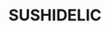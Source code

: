 ---
layout: place
title: "SUSHIDELIC"
permalink: /new-york/new-york/sushidelic.html
stateAbbr: NY
stateName: New York
cityName: New York
seo:
  name: "SUSHIDELIC"
  type: Restaurant
  links: https://www.sushidelic.net/
description: "Looking for sushi in New York, New York? Check out SUSHIDELIC for a delightful Japanese dining experience. Enjoy a variety of sushi and other dishes in a wel..."
place_id: ChIJTeF1b2JZwokRkm95zltOxog
photos:
  - name: >-
      places/ChIJTeF1b2JZwokRkm95zltOxog/photos/AeeoHcK1rng7dzLFUAkYeamyJIsgttBwwbiPk1pqogz7jlXciHL3qfy0ufZX0OhBVkCD_ik9NpMah1Q7GLjCLiTcwZIXzDcf8APilYvvV4gpBucQda1uQdxnr4v27pVNOUP4XgwmYnBuFvNklPbh_gt0ByvzCfw4GY0fWvxIM4QPSp8oUS0CvnnH54rUukjAciakzomVFh6gl_g-1JK-84cuGhu_vFhhRW_kkhLVSyU6Q6rb2HIRhApHxs1WE0dZIWaOdEyT6d_TysrUET1kDuxj9Npth8lgPtV0UFjLJ2hygXXmGw
    widthPx: 820
    heightPx: 547
    authorAttributions:
      - displayName: SUSHIDELIC
        uri: https://maps.google.com/maps/contrib/106057783711590365840
        photoUri: >-
          https://lh3.googleusercontent.com/a-/ALV-UjV_qDVTSyd-dQxa_Cg90d8Yy4BVtF0Ow20xTgS2GRoA50-4vzQ=s100-p-k-no-mo
    flagContentUri: >-
      https://www.google.com/local/imagery/report/?cb_client=maps_api_places.places_api&image_key=!1e10!2sAF1QipPAstzjA8XU6_cc7DZhQ06AjZDXSTABYc6fQs33&hl=en-US
    googleMapsUri: >-
      https://www.google.com/maps/place//data=!3m4!1e2!3m2!1sAF1QipPAstzjA8XU6_cc7DZhQ06AjZDXSTABYc6fQs33!2e10!4m2!3m1!1s0x89c259626f75e14d:0x88c64e5bce796f92
  - name: >-
      places/ChIJTeF1b2JZwokRkm95zltOxog/photos/AeeoHcKjl6tQQDCFLvTMYCw8dAsAC9_JO_VpQfDEObpIIvjX4AcpaUTg4Pjd4OBVVMXCJ-xqST4Ivfi_W7B0UrvIRqLGiPgDPZqfqdNfsE5oMXJh7XtEvpd3iF_aQV7PqNsqv6--MQRv86l8GLba846cSL-0eYdj7cy4Zx_X0d9h9PDa8VWlNCltscUaI13y8WFw5scqp4J3OXq29TWj5DkFYO1kW6SLONOwR32ZhQu9RfdSKP0Y52HNd27wEtySbPPEUOfoutavVMM9JfadPHH77MlF1nKQosQ4wD2cZ-PZm868_A
    widthPx: 1200
    heightPx: 1480
    authorAttributions:
      - displayName: SUSHIDELIC
        uri: https://maps.google.com/maps/contrib/106057783711590365840
        photoUri: >-
          https://lh3.googleusercontent.com/a-/ALV-UjV_qDVTSyd-dQxa_Cg90d8Yy4BVtF0Ow20xTgS2GRoA50-4vzQ=s100-p-k-no-mo
    flagContentUri: >-
      https://www.google.com/local/imagery/report/?cb_client=maps_api_places.places_api&image_key=!1e10!2sAF1QipNG033v7LkZ1HqkCRPJtMCJBlBHjC1iNh1e96gx&hl=en-US
    googleMapsUri: >-
      https://www.google.com/maps/place//data=!3m4!1e2!3m2!1sAF1QipNG033v7LkZ1HqkCRPJtMCJBlBHjC1iNh1e96gx!2e10!4m2!3m1!1s0x89c259626f75e14d:0x88c64e5bce796f92
  - name: >-
      places/ChIJTeF1b2JZwokRkm95zltOxog/photos/AeeoHcIIETRVMeWq9P9YpdUkzkjZLMsJhCoICXS2861Tb8c9HLQpFbPxq1JvpY9z08nUhaJRub-IoDebXFoRvo9s1fdAeHzWMke7dpLX-HZfZ4I8q84WcwNvB01yQ2NkpHEAYrBqpqGz1xzRmZpNHnIDbke9JdlvvDbYrCBmEFcAY2eFDaarwAC9JPggJ2maA0km6KW3gXqB6GQf0CnqFKjy7K-FjdTgjxaJ920WAH-Cli-fSAG7ib8eL7xYcbGB4hKvx6FBrqGc4EAHelmFR_8gKw2FtiHBH6g_jRLVGoJi6nvN4Q
    widthPx: 1432
    heightPx: 1150
    authorAttributions:
      - displayName: SUSHIDELIC
        uri: https://maps.google.com/maps/contrib/106057783711590365840
        photoUri: >-
          https://lh3.googleusercontent.com/a-/ALV-UjV_qDVTSyd-dQxa_Cg90d8Yy4BVtF0Ow20xTgS2GRoA50-4vzQ=s100-p-k-no-mo
    flagContentUri: >-
      https://www.google.com/local/imagery/report/?cb_client=maps_api_places.places_api&image_key=!1e10!2sAF1QipNydss2G3hZCIiQxOmv7goGZpBvnKicyxow9gyC&hl=en-US
    googleMapsUri: >-
      https://www.google.com/maps/place//data=!3m4!1e2!3m2!1sAF1QipNydss2G3hZCIiQxOmv7goGZpBvnKicyxow9gyC!2e10!4m2!3m1!1s0x89c259626f75e14d:0x88c64e5bce796f92
  - name: >-
      places/ChIJTeF1b2JZwokRkm95zltOxog/photos/AeeoHcKRc_XJZog5gChFlZuP836EmIRLvHCF7WeNhPabVK-trQ0QZYIVysIB54-_m7h8DtHhmT8LhuC6VJtjekTznSY4Aqre3Ga_CqyMOgj6zql48xro3qv5oXx2jpRtSJGpI00qt1egtcjg8GIw8SEK7e_DdMb0tVbHYWgINEecQG1ikB_9osGxZyAsVhaaPwy-RYx1LNS4MYtWsUUvo3TLovHIijl42u5kI63GdcCtkRB21tgQdtjUhhe1jb0AXuMwzP4cLTeWI0M7MEq8KlLYcx0IwZViCclVQ1k3g7uXvkWRoNRRwKg6Icnc0Mpqifx_r4VUpdw8uPlF6AbbW3ebgjSkxXIuuco5Zv3e-ckdGjbHd0SMxj5d53vr-Ge8XmiHYKJfteC4JggTlwvBQDyttL3m-6m37RWW8MDeBAC2HFGR5J01
    widthPx: 3600
    heightPx: 4800
    authorAttributions:
      - displayName: Judy Lee
        uri: https://maps.google.com/maps/contrib/113862186310153914073
        photoUri: >-
          https://lh3.googleusercontent.com/a-/ALV-UjUofMkmBr0QP22o827V9or324vCL6rYVw_e1CN6ypiy5sigAXj6=s100-p-k-no-mo
    flagContentUri: >-
      https://www.google.com/local/imagery/report/?cb_client=maps_api_places.places_api&image_key=!1e10!2sCIHM0ogKEICAgIDv-v_DhgE&hl=en-US
    googleMapsUri: >-
      https://www.google.com/maps/place//data=!3m4!1e2!3m2!1sCIHM0ogKEICAgIDv-v_DhgE!2e10!4m2!3m1!1s0x89c259626f75e14d:0x88c64e5bce796f92
  - name: >-
      places/ChIJTeF1b2JZwokRkm95zltOxog/photos/AeeoHcK1MI_QWles_Kox3hgnTXiQtTRvtQxqXQrHeWGYbUPEp0b9EWw36EdrVvz0wMVnbmbCjsymGQfVHF6ZCrOEmMyLZH1DjZowkAWe_MfxrJA7LG-1dHLYbTzFRxjWI5YVYM3uJA5kXXKM4fCgQMX7PR1P-VQk-m7I_p-RTggVhbnDIDAceO6TzwTiyVREOMzaZHtQa5lWgn-IiyUbnSOZhScwufktFZz9elkD5ptPphxEoGthLUdyZBiG3aikL5oGQG5aU7f_FmsIJq9tZ7W999NKHd0vggaXvjRxksZvXtQOD6sIi04uNUW6PkZHZzWMCPfD5Y3Y7k8mNPYxB4_lcJcbmygCZJijPqiAINK7kesjblyrGus0yDBJabrU-LS4xZVudaJ9xWXGwxGF8pwZ2nk1quZhKzTamaZjzTVU0buqBQ
    widthPx: 2384
    heightPx: 2900
    authorAttributions:
      - displayName: Michelle Lisa Celemencki
        uri: https://maps.google.com/maps/contrib/108636121994674907420
        photoUri: >-
          https://lh3.googleusercontent.com/a-/ALV-UjU8J0kRPe-araF5jllVhSMUZWyXWspGZ_BnaBA8JCgjnNfmkE2Z=s100-p-k-no-mo
    flagContentUri: >-
      https://www.google.com/local/imagery/report/?cb_client=maps_api_places.places_api&image_key=!1e10!2sCIHM0ogKEICAgIDLuf2hUQ&hl=en-US
    googleMapsUri: >-
      https://www.google.com/maps/place//data=!3m4!1e2!3m2!1sCIHM0ogKEICAgIDLuf2hUQ!2e10!4m2!3m1!1s0x89c259626f75e14d:0x88c64e5bce796f92
  - name: >-
      places/ChIJTeF1b2JZwokRkm95zltOxog/photos/AeeoHcLUbADCYzhBloM-7RpW-SFFk8ZNI4aEqQllV6Vz74BqduqwNEfAFFwfBXnBtJJVa6iBvmBXrzXVEyUq3G-sK-iHHsFiSS4POY8glQuG2yKwG9pQhAvcL-HVIH98rKffW18ocs_FZm8g-veR3ujmOpNk4xERFi6J785nEG4UjibuuSct5vspQ7oJ0a0OYmIxEDEpgwhtCK478dGZHkn82kcxohsoQNngJG9jbhzpt03NixTm8H4wMOQIORBvClZEiN9jF3cz6lkWt8aMjld7xBftou0w0cVBGQCzw0dn1zhek9Q45aR5fxiqI9EhPlULlaJ7T1jKCtiDV3whSojdpSSk1k4OZUU5ASxqu3rqEDZeIR0JJLHrALs7WojDRcmUCibAkElCQfZRmSVPNDdn-dMOD9BW8fKLAfmgdvFOkHzRLA
    widthPx: 4032
    heightPx: 3024
    authorAttributions:
      - displayName: Jared Guynes
        uri: https://maps.google.com/maps/contrib/117429325307353854103
        photoUri: >-
          https://lh3.googleusercontent.com/a-/ALV-UjUUy0FNBhtcAuK668C7FZXLnoB4qJH26yzOrORf9EcWROiGCSvgug=s100-p-k-no-mo
    flagContentUri: >-
      https://www.google.com/local/imagery/report/?cb_client=maps_api_places.places_api&image_key=!1e10!2sCIHM0ogKEICAgICDhZWNZA&hl=en-US
    googleMapsUri: >-
      https://www.google.com/maps/place//data=!3m4!1e2!3m2!1sCIHM0ogKEICAgICDhZWNZA!2e10!4m2!3m1!1s0x89c259626f75e14d:0x88c64e5bce796f92
  - name: >-
      places/ChIJTeF1b2JZwokRkm95zltOxog/photos/AeeoHcIbXxjoMYbyAVjEkrV06g6NwMTeE4eaKngbFhMVE_xQhejiy6qbhQUn8RPWKtqkRs-TCgbMrHg4HiTwTmfZGiAnNgkRlgLdkvCUj5K1eG6xnIWgztWyE___Cj5lgJhjTwYWppU4lyX_alUtE6AsUDOyWg-Bsk03QSbss3tgZeFkXeyDeSrxVxDUej6jSOVu-PCaVnUKAmD2AB1_Tsr6oPF4hxJg9ddfksaEJl13bqSg0uXsXTNJgfLTkDCsvKOFATeMHIFO4OfXxm4H-LQcTd3mAdNr7YPnyCx3tHZms_LeIPnSdc7qQ_vVl7xQFisHOHrtVeduXojwKjR63P9NiwN-8icB3qygNa-x29ThNlqC2c2_uVsrFYaArN4yEN4OV5BSZq_0kEdYpB5ykHrZfgh4GKXquT7vYmcmda2oNsppzPg
    widthPx: 4000
    heightPx: 3000
    authorAttributions:
      - displayName: Nicholas Trieu
        uri: https://maps.google.com/maps/contrib/114324861487870811904
        photoUri: >-
          https://lh3.googleusercontent.com/a-/ALV-UjWNkxT9lcRG7aH3ENSLM9jDHUiTlH8HJnVYImOYMuvoWRi3j1UtlQ=s100-p-k-no-mo
    flagContentUri: >-
      https://www.google.com/local/imagery/report/?cb_client=maps_api_places.places_api&image_key=!1e10!2sCIHM0ogKEICAgICrgavfvgE&hl=en-US
    googleMapsUri: >-
      https://www.google.com/maps/place//data=!3m4!1e2!3m2!1sCIHM0ogKEICAgICrgavfvgE!2e10!4m2!3m1!1s0x89c259626f75e14d:0x88c64e5bce796f92
  - name: >-
      places/ChIJTeF1b2JZwokRkm95zltOxog/photos/AeeoHcLkP0ffp4fZVtlg2snJrz7BPvndyfk9-DZvb3YBIPh8p9q2XmKULdaxKPVVOTM49WZVwuIO-8AkQ2l26GUrbi-43LXc_H8NnDJGs0nSN4wrKwXwr-YQPbYQnW00K9GkTrRi7vuhvpUhT8QL5Yy8zsiRgb3h3IIr8np8CnDqKUJT2AdoP4rIHUXSdHyO9auOts4Wo5ErfV0rHKkLOmatq_P-R1XU6ZDs1M55PEU7lMqo2pWPArhjA5XFW60Tyx6jqyHUknYkziU68fQjtG2GkKF3rbfgr8WO4WPUwnmvVpFkqXm-NR-_FD9juOH8Sf34KrsFDHwh0dWjdquMZR8eeRcXOXNy9ZBC_LgHUhSZOwweTW4AvZzKomvNLtTLIx-WiN6i45sIaxCakBGr6HBdJxHLYedt0e5Yvxjt7ZvQekLStw
    widthPx: 3024
    heightPx: 4032
    authorAttributions:
      - displayName: Properone
        uri: https://maps.google.com/maps/contrib/113527185571048118076
        photoUri: >-
          https://lh3.googleusercontent.com/a-/ALV-UjVl1hlkbgEpbHBQb7lyG8-nGR0l831gk87UJmckbimuVsilAJcFOw=s100-p-k-no-mo
    flagContentUri: >-
      https://www.google.com/local/imagery/report/?cb_client=maps_api_places.places_api&image_key=!1e10!2sCIHM0ogKEICAgIDD07TtAg&hl=en-US
    googleMapsUri: >-
      https://www.google.com/maps/place//data=!3m4!1e2!3m2!1sCIHM0ogKEICAgIDD07TtAg!2e10!4m2!3m1!1s0x89c259626f75e14d:0x88c64e5bce796f92
  - name: >-
      places/ChIJTeF1b2JZwokRkm95zltOxog/photos/AeeoHcLJZu7x_d6AG8DdceauY5Cm-K2Gm7uE4FSFX2B-O5DH4DzR6Udg-KrHvrKhVV-1cyO7HeWr28p41VggVxULAXTJOgriSfR0CKUCAGzve00-oAyTkdNISHKYiOSRRYHgb3YU0JaQU8IcjK-P_pdJ71l_S1JfOxylzfbby204MX22xHfXKHKscIPfm34mOSjbj8IHp8Xdn3LrhDi1TrXdu8NVnyTThxawGJ1uo2CQA0-vKAIiNifprXX02t3ZD1pPHB2oBXDlzf_MdJ8YnFrjt2Cmf-iYnwfdelGpwq6REVGVOF16LJzDyrWE_RSwtYMM22LD8AWsIltZAGmOaS5TZwvg1zcTc6zdu8lqngnICF6KkdUvigpGgHik6e8cFDB29bmV1pj3mQMBI_tsR6IzWL6YpHuazhxdPoWeOtFpGvxJZ4g
    widthPx: 3024
    heightPx: 4032
    authorAttributions:
      - displayName: Yann Lomo
        uri: https://maps.google.com/maps/contrib/112730553161339485412
        photoUri: >-
          https://lh3.googleusercontent.com/a/ACg8ocIGI5hnxEbeWB6eowHZN5th4nRHwLkc_Ow3xK9HtGRvDNA4Aw=s100-p-k-no-mo
    flagContentUri: >-
      https://www.google.com/local/imagery/report/?cb_client=maps_api_places.places_api&image_key=!1e10!2sCIHM0ogKEICAgIC97NfgzAE&hl=en-US
    googleMapsUri: >-
      https://www.google.com/maps/place//data=!3m4!1e2!3m2!1sCIHM0ogKEICAgIC97NfgzAE!2e10!4m2!3m1!1s0x89c259626f75e14d:0x88c64e5bce796f92
  - name: >-
      places/ChIJTeF1b2JZwokRkm95zltOxog/photos/AeeoHcI3ZmZEasXHuco7AmCYabh8QEs0pS08dnTKJGRi-7J6pb-vPc1f_vSWyPw6dTAuiwMcwe7bv0RkykCUz6H_XwYhNQlhrjB__bUYCiRpQoGmxe_XqveGiFYpPtzE_qW7zfbZ5Y7kMZAdNznRvAD7zlnxg92m3QV_RCBKiUh_F7dq0wXuqFdo1xxdWorz51yuo2nGReDT56c2tDQKBQEWoAtmW44EPUgtexpgikdtxZMd1ZRWRugKp818D23QH4Z_klZe6JJ95lkc6wnUYuU1MjBsJvYEK5yhQwxrW-VXEkooXHn-LLlYRQaeDVQMMLf1fYf6X2-0fSnuz1TU3LLi8WHsILjIX3Hd9OT6IZY62g1lvTZS-FVPcdSENZLF6XygRnukCgkJaBgN9yxFc57ixShlF1Hu7u94p3cAhlB8EFzupUa0
    widthPx: 4032
    heightPx: 3024
    authorAttributions:
      - displayName: Samuel Y
        uri: https://maps.google.com/maps/contrib/115006318981237542606
        photoUri: >-
          https://lh3.googleusercontent.com/a-/ALV-UjWVQsPTWf08BkYwg7VxWXcdrwcvK764E2nkfL3ygW9gtEcmhn_U=s100-p-k-no-mo
    flagContentUri: >-
      https://www.google.com/local/imagery/report/?cb_client=maps_api_places.places_api&image_key=!1e10!2sCIHM0ogKEICAgICPq86vpwE&hl=en-US
    googleMapsUri: >-
      https://www.google.com/maps/place//data=!3m4!1e2!3m2!1sCIHM0ogKEICAgICPq86vpwE!2e10!4m2!3m1!1s0x89c259626f75e14d:0x88c64e5bce796f92
address: 177 Lafayette St, New York, NY 10013, USA
street: 177 Lafayette St
city: New York
state: NY
zip: '10013'
country: USA
neighborhood: null
latitude: '40.720406'
longitude: '-73.998511'
accessibility_options:
  wheelchairAccessibleParking: false
  wheelchairAccessibleEntrance: true
  wheelchairAccessibleRestroom: true
  wheelchairAccessibleSeating: true
business_status: OPERATIONAL
name: SUSHIDELIC
google_maps_links:
  directionsUri: >-
    https://www.google.com/maps/dir//''/data=!4m7!4m6!1m1!4e2!1m2!1m1!1s0x89c259626f75e14d:0x88c64e5bce796f92!3e0
  placeUri: https://maps.google.com/?cid=9855650990759964562
  writeAReviewUri: >-
    https://www.google.com/maps/place//data=!4m3!3m2!1s0x89c259626f75e14d:0x88c64e5bce796f92!12e1
  reviewsUri: >-
    https://www.google.com/maps/place//data=!4m4!3m3!1s0x89c259626f75e14d:0x88c64e5bce796f92!9m1!1b1
  photosUri: >-
    https://www.google.com/maps/place//data=!4m3!3m2!1s0x89c259626f75e14d:0x88c64e5bce796f92!10e5
primary_type: Sushi Restaurant
opening_hours:
  regular: null
  current: null
secondary_opening_hours:
  regular:
    weekdayDescriptions: null
    type: null
  current:
    weekdayDescriptions: null
    type: null
phone: (646) 478-7099
price_level: null
price_range: $50 &ndash; $100
rating: '4.2'
rating_count: 167
website: https://www.sushidelic.net/
reviews:
  - name: >-
      places/ChIJTeF1b2JZwokRkm95zltOxog/reviews/ChdDSUhNMG9nS0VJQ0FnSUR2LXZfRDJnRRAB
    relativePublishTimeDescription: 3 months ago
    rating: 5
    text:
      text: >-
        I had lunch on a Saturday at SUSHIDELIC for my recent work trip, and it
        was definitely an experience to remember! The restaurant’s design was
        one of a kind. The fun, quirky theme and the attention to detail really
        stood out, especially the revolving artwork at the bar—such a cool touch
        that added to the vibe.


        Since I was their first customer that day, it wasn’t busy at first,
        which gave me plenty of time to soak in the ambiance. I ordered the
        lunch special Chirashi Parfait, and wow, the presentation was so
        creative! It was unlike anything I’ve seen before, and the flavors were
        just as great as the visuals.


        Things got a bit hectic when more customers started arriving. There was
        only one server managing the front desk and taking orders, so he got
        understandably busy. He was doing his best to keep up, but I had to wave
        him down a couple of times to get his attention.


        Pricing-wise, the meals were on the higher side for the portion size,
        but when you factor in the unique experience and the creativity, I felt
        it was worth it—especially when I was in the mood for something
        different.


        Overall, I’d recommend SUSHIDELIC for its fun atmosphere and inventive
        dishes. It’s the kind of place that’s perfect for those who enjoy a
        dining experience as much as the food itself.
      languageCode: en
    originalText:
      text: >-
        I had lunch on a Saturday at SUSHIDELIC for my recent work trip, and it
        was definitely an experience to remember! The restaurant’s design was
        one of a kind. The fun, quirky theme and the attention to detail really
        stood out, especially the revolving artwork at the bar—such a cool touch
        that added to the vibe.


        Since I was their first customer that day, it wasn’t busy at first,
        which gave me plenty of time to soak in the ambiance. I ordered the
        lunch special Chirashi Parfait, and wow, the presentation was so
        creative! It was unlike anything I’ve seen before, and the flavors were
        just as great as the visuals.


        Things got a bit hectic when more customers started arriving. There was
        only one server managing the front desk and taking orders, so he got
        understandably busy. He was doing his best to keep up, but I had to wave
        him down a couple of times to get his attention.


        Pricing-wise, the meals were on the higher side for the portion size,
        but when you factor in the unique experience and the creativity, I felt
        it was worth it—especially when I was in the mood for something
        different.


        Overall, I’d recommend SUSHIDELIC for its fun atmosphere and inventive
        dishes. It’s the kind of place that’s perfect for those who enjoy a
        dining experience as much as the food itself.
      languageCode: en
    authorAttribution:
      displayName: Judy Lee
      uri: https://www.google.com/maps/contrib/113862186310153914073/reviews
      photoUri: >-
        https://lh3.googleusercontent.com/a-/ALV-UjUofMkmBr0QP22o827V9or324vCL6rYVw_e1CN6ypiy5sigAXj6=s128-c0x00000000-cc-rp-mo-ba2
    publishTime: '2024-12-19T23:28:09.073577Z'
    flagContentUri: >-
      https://www.google.com/local/review/rap/report?postId=ChdDSUhNMG9nS0VJQ0FnSUR2LXZfRDJnRRAB&d=17924085&t=1
    googleMapsUri: >-
      https://www.google.com/maps/reviews/data=!4m6!14m5!1m4!2m3!1sChdDSUhNMG9nS0VJQ0FnSUR2LXZfRDJnRRAB!2m1!1s0x89c259626f75e14d:0x88c64e5bce796f92
  - name: >-
      places/ChIJTeF1b2JZwokRkm95zltOxog/reviews/ChdDSUhNMG9nS0VJQ0FnSURmMUxXTjhBRRAB
    relativePublishTimeDescription: 3 months ago
    rating: 2
    text:
      text: >-
        Very very cool atmosphere, very very sweet waitress, very very terrible
        food. I say this with all kindness but the food bordered on inedible. We
        are people who do not leave an empty plate out of guilt. We could not
        bring ourselves to finish several dishes on the tasting menu. It
        absolutely sacrificed taste for cute aesthetic. Cocktails were ok - just
        treat it like a bar and enjoy the vibes.
      languageCode: en
    originalText:
      text: >-
        Very very cool atmosphere, very very sweet waitress, very very terrible
        food. I say this with all kindness but the food bordered on inedible. We
        are people who do not leave an empty plate out of guilt. We could not
        bring ourselves to finish several dishes on the tasting menu. It
        absolutely sacrificed taste for cute aesthetic. Cocktails were ok - just
        treat it like a bar and enjoy the vibes.
      languageCode: en
    authorAttribution:
      displayName: Kale Y.
      uri: https://www.google.com/maps/contrib/113142024159550503252/reviews
      photoUri: >-
        https://lh3.googleusercontent.com/a-/ALV-UjXbKF4Dt4wwEJOB9rGEIHASrIPP3lzBVmfgsdVf_zA1GxLjbV1J=s128-c0x00000000-cc-rp-mo
    publishTime: '2025-01-04T05:39:41.407644Z'
    flagContentUri: >-
      https://www.google.com/local/review/rap/report?postId=ChdDSUhNMG9nS0VJQ0FnSURmMUxXTjhBRRAB&d=17924085&t=1
    googleMapsUri: >-
      https://www.google.com/maps/reviews/data=!4m6!14m5!1m4!2m3!1sChdDSUhNMG9nS0VJQ0FnSURmMUxXTjhBRRAB!2m1!1s0x89c259626f75e14d:0x88c64e5bce796f92
  - name: >-
      places/ChIJTeF1b2JZwokRkm95zltOxog/reviews/ChdDSUhNMG9nS0VJQ0FnSUNIeklHS193RRAB
    relativePublishTimeDescription: 7 months ago
    rating: 5
    text:
      text: >-
        Cat themed sushi restaurant with a beautiful ambience.   Servers dressed
        like cats. Everything was pink and pretty.  Conveyor belt bar was
        unique.   Nice music playing in the background.  Great place to
        celebrate  and party. The sushi was good.  Cute place. Decent food.
      languageCode: en
    originalText:
      text: >-
        Cat themed sushi restaurant with a beautiful ambience.   Servers dressed
        like cats. Everything was pink and pretty.  Conveyor belt bar was
        unique.   Nice music playing in the background.  Great place to
        celebrate  and party. The sushi was good.  Cute place. Decent food.
      languageCode: en
    authorAttribution:
      displayName: Nellie Bee
      uri: https://www.google.com/maps/contrib/107876675130487863779/reviews
      photoUri: >-
        https://lh3.googleusercontent.com/a-/ALV-UjUEdatfJeSuuTL2v0ywIqrfTMJaLybBPR0gZ1jtQ2nFQqng15MX=s128-c0x00000000-cc-rp-mo-ba6
    publishTime: '2024-09-02T01:35:34.760078Z'
    flagContentUri: >-
      https://www.google.com/local/review/rap/report?postId=ChdDSUhNMG9nS0VJQ0FnSUNIeklHS193RRAB&d=17924085&t=1
    googleMapsUri: >-
      https://www.google.com/maps/reviews/data=!4m6!14m5!1m4!2m3!1sChdDSUhNMG9nS0VJQ0FnSUNIeklHS193RRAB!2m1!1s0x89c259626f75e14d:0x88c64e5bce796f92
  - name: >-
      places/ChIJTeF1b2JZwokRkm95zltOxog/reviews/ChZDSUhNMG9nS0VJQ0FnSUMzNzg2ME9BEAE
    relativePublishTimeDescription: 4 months ago
    rating: 5
    text:
      text: >-
        HEY PIKACHU 😺 HERE! I NEED TO TELL SOMETHING!!


        THE SUM:

        This experience was one of a kind definitely a unique experience on top
        of that everything was so colorful and the waiters and servers were very
        nice and spoke in small bits of Japanese 🍙🍡. When we went apparently
        there was a boy band that was getting catered there so it was a very
        unique experience on top of two people's birthdays with the same day of
        birth!  ITS SUPER CREATIVE PLACE IS SO COOL AESTHETICALLY


        PRICE FOR VALUE:

        Price for a full dish's technically ranges from under $25 or Over $50
        per person

        1 Main 1 Side and a Drink


        Drinks are kinda pricey for what you get so that can add on another $15+

        Expect perpetson totally to be around $60

        + if you want to experience what this place really offers then over $80+


        FOOD🍙🍡:

        The food comes on a conveyor belt the waiter if you're new will tell you
        when to grab your meal so you get the hang of it.


        The menu could be considered limited but it's definitely condensed with
        a lot of the best types of Maki and other food types and it's got group
        specials foods as well.

        Their advertisements are very unique as well so I recommend trying at
        least one appetizer if you go there


        They do provide alcohol menu

        With a decent selection


        THE SERVICE:

        There are three cats and the ladies get the dress up inspired by the
        cats which is also created for there by the pretty top tier clothes
        designer.

        The very nice, they do speak a little Japanese to you, at the door
        (WHICH WE LOVE THE MOST), if you love or are inspired by the Japanese in
        Asian cultures this place is definitely a great place to showcase that.
        Or to get immersed in.


        THE CULTURE:

        Me and my girlfriend have been studying Japanese we've also been into
        Asian cultured as we were kids. She went to school to study for the
        language and I learned all by myself from just hard work studying and
        trying to remember while I work for a while I've been learning for a
        year and a half so far and I will continue to learn for most of my life
        for sure I definitely want to be more fluent, and being able to speak to
        them in Japanese a very nice experience even though I'm still studying.
        I am very thankful to the servers and waiters for being kind with trying
        to represent ourself with Japan and Asian culture language and more!


        So five stars from us that is for sure we will be back again and I will
        give you more detailed review in the coming days


        THE PLACE SIZE:

        It's a really small but big place in terms of creativity so if you're
        going in a large group, at least larger than 3 then you should
        definitely make reservations to go there! I highly recommend
        reservations or calling to make sure that there's spots available
      languageCode: en
    originalText:
      text: >-
        HEY PIKACHU 😺 HERE! I NEED TO TELL SOMETHING!!


        THE SUM:

        This experience was one of a kind definitely a unique experience on top
        of that everything was so colorful and the waiters and servers were very
        nice and spoke in small bits of Japanese 🍙🍡. When we went apparently
        there was a boy band that was getting catered there so it was a very
        unique experience on top of two people's birthdays with the same day of
        birth!  ITS SUPER CREATIVE PLACE IS SO COOL AESTHETICALLY


        PRICE FOR VALUE:

        Price for a full dish's technically ranges from under $25 or Over $50
        per person

        1 Main 1 Side and a Drink


        Drinks are kinda pricey for what you get so that can add on another $15+

        Expect perpetson totally to be around $60

        + if you want to experience what this place really offers then over $80+


        FOOD🍙🍡:

        The food comes on a conveyor belt the waiter if you're new will tell you
        when to grab your meal so you get the hang of it.


        The menu could be considered limited but it's definitely condensed with
        a lot of the best types of Maki and other food types and it's got group
        specials foods as well.

        Their advertisements are very unique as well so I recommend trying at
        least one appetizer if you go there


        They do provide alcohol menu

        With a decent selection


        THE SERVICE:

        There are three cats and the ladies get the dress up inspired by the
        cats which is also created for there by the pretty top tier clothes
        designer.

        The very nice, they do speak a little Japanese to you, at the door
        (WHICH WE LOVE THE MOST), if you love or are inspired by the Japanese in
        Asian cultures this place is definitely a great place to showcase that.
        Or to get immersed in.


        THE CULTURE:

        Me and my girlfriend have been studying Japanese we've also been into
        Asian cultured as we were kids. She went to school to study for the
        language and I learned all by myself from just hard work studying and
        trying to remember while I work for a while I've been learning for a
        year and a half so far and I will continue to learn for most of my life
        for sure I definitely want to be more fluent, and being able to speak to
        them in Japanese a very nice experience even though I'm still studying.
        I am very thankful to the servers and waiters for being kind with trying
        to represent ourself with Japan and Asian culture language and more!


        So five stars from us that is for sure we will be back again and I will
        give you more detailed review in the coming days


        THE PLACE SIZE:

        It's a really small but big place in terms of creativity so if you're
        going in a large group, at least larger than 3 then you should
        definitely make reservations to go there! I highly recommend
        reservations or calling to make sure that there's spots available
      languageCode: en
    authorAttribution:
      displayName: Vanny B (ProCoLink)
      uri: https://www.google.com/maps/contrib/108289969214689720677/reviews
      photoUri: >-
        https://lh3.googleusercontent.com/a-/ALV-UjX2iaVVcU_O4HcK-CwqMs792hJD51zJZZ1OkY9sTzUcm1SYWCKd3A=s128-c0x00000000-cc-rp-mo-ba4
    publishTime: '2024-11-25T15:57:56.227404Z'
    flagContentUri: >-
      https://www.google.com/local/review/rap/report?postId=ChZDSUhNMG9nS0VJQ0FnSUMzNzg2ME9BEAE&d=17924085&t=1
    googleMapsUri: >-
      https://www.google.com/maps/reviews/data=!4m6!14m5!1m4!2m3!1sChZDSUhNMG9nS0VJQ0FnSUMzNzg2ME9BEAE!2m1!1s0x89c259626f75e14d:0x88c64e5bce796f92
  - name: >-
      places/ChIJTeF1b2JZwokRkm95zltOxog/reviews/ChZDSUhNMG9nS0VJQ0FnSURMaGN6bWFnEAE
    relativePublishTimeDescription: 9 months ago
    rating: 5
    text:
      text: >-
        This place was so fun!! The place is just dripping with personality. The
        atmosphere and decor/art made it feel like we were transported to Japan.
        The hosts and staff were all so nice and genuinely excited to be there.


        Food was colorful and avante garde. We got the sushi tower, which came
        with a wheel of sauces that were meant to be paired and experimented
        with. The food was good, but the ambiance and experience was the real
        showstopper.
      languageCode: en
    originalText:
      text: >-
        This place was so fun!! The place is just dripping with personality. The
        atmosphere and decor/art made it feel like we were transported to Japan.
        The hosts and staff were all so nice and genuinely excited to be there.


        Food was colorful and avante garde. We got the sushi tower, which came
        with a wheel of sauces that were meant to be paired and experimented
        with. The food was good, but the ambiance and experience was the real
        showstopper.
      languageCode: en
    authorAttribution:
      displayName: Sharon Bao
      uri: https://www.google.com/maps/contrib/112638170520095468834/reviews
      photoUri: >-
        https://lh3.googleusercontent.com/a-/ALV-UjXLsGncz6jxbK7z52L5onOt_zFIxKDT_f4pptOYtKo0kb6zbmfxIg=s128-c0x00000000-cc-rp-mo-ba5
    publishTime: '2024-06-29T02:35:33.600489Z'
    flagContentUri: >-
      https://www.google.com/local/review/rap/report?postId=ChZDSUhNMG9nS0VJQ0FnSURMaGN6bWFnEAE&d=17924085&t=1
    googleMapsUri: >-
      https://www.google.com/maps/reviews/data=!4m6!14m5!1m4!2m3!1sChZDSUhNMG9nS0VJQ0FnSURMaGN6bWFnEAE!2m1!1s0x89c259626f75e14d:0x88c64e5bce796f92
parking_options: null
payment_options:
  acceptsCreditCards: true
  acceptsDebitCards: true
  acceptsCashOnly: false
  acceptsNfc: true
allow_dogs: null
curbside_pickup: false
delivery: true
dine_in: true
good_for_children: false
good_for_groups: null
good_for_sports: false
live_music: false
menu_for_children: false
outdoor_seating: true
reservable: true
restroom: true
serves_beer: true
serves_breakfast: false
serves_brunch: true
serves_cocktails: true
serves_coffee: false
serves_dinner: true
serves_dessert: true
serves_lunch: true
serves_vegetarian_food: true
serves_wine: true
takeout: true
summary: null

---